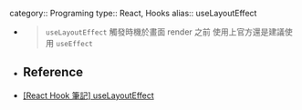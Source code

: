 category:: Programing
type:: React, Hooks
alias:: useLayoutEffect

- > `useLayoutEffect` 觸發時機於畫面 render 之前
  > 使用上官方還是建議使用 `useEffect`
- ## Reference
- [[React Hook 筆記] useLayoutEffect](https://medium.com/hannah-lin/react-hook-%E7%AD%86%E8%A8%98-uselayouteffect-30c93301a618)